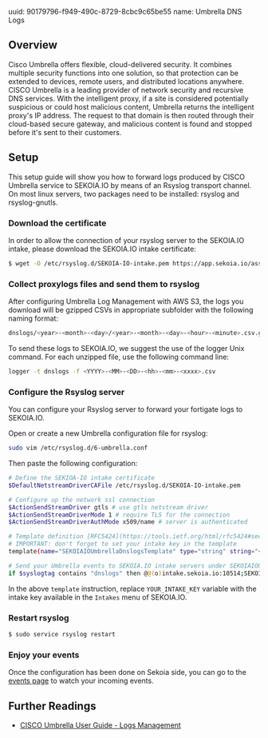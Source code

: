 uuid: 90179796-f949-490c-8729-8cbc9c65be55
name: Umbrella DNS Logs

## Overview
Cisco Umbrella offers flexible, cloud-delivered security. It combines multiple security functions into one solution, so that protection can be extended to devices, remote users, and distributed locations anywhere. CISCO Umbrella is a leading provider of network security and recursive DNS services. With the intelligent proxy, if a site is considered potentially suspicious or could host malicious content, Umbrella returns the intelligent proxy's IP address. The request to that domain is then routed through their cloud-based secure gateway, and malicious content is found and stopped before it's sent to their customers.

## Setup
This setup guide will show you how to forward logs produced by CISCO Umbrella service to SEKOIA.IO by means of an Rsyslog transport channel.
On most linux servers, two packages need to be installed: rsyslog and rsyslog-gnutls.

### Download the certificate
In order to allow the connection of your rsyslog server to the SEKOIA.IO intake, please download the SEKOIA.IO intake certificate:

```bash
$ wget -O /etc/rsyslog.d/SEKOIA-IO-intake.pem https://app.sekoia.io/assets/files/SEKOIA-IO-intake.pem
```

### Collect proxylogs files and send them to rsyslog
After configuring Umbrella Log Management with AWS S3, the logs you download will be gzipped CSVs in appropriate subfolder with the following naming format:

```bash
dnslogs/<year>-<month>-<day>/<year>-<month>-<day>-<hour>-<minute>.csv.gz
```

To send these logs to SEKOIA.IO, we suggest the use of the logger Unix command. For each unzipped file, use the following command line:

```bash
logger -t dnslogs -f <YYYY>-<MM>-<DD>-<hh>-<mm>-<xxxx>.csv
```

### Configure the Rsyslog server
You can configure your Rsyslog server to forward your fortigate logs to SEKOIA.IO.

Open or create a new Umbrella configuration file for rsyslog:
```bash
sudo vim /etc/rsyslog.d/6-umbrella.conf
```

Then paste the following configuration:
```bash
# Define the SEKIOA-IO intake certificate
$DefaultNetstreamDriverCAFile /etc/rsyslog.d/SEKOIA-IO-intake.pem

# Configure up the network ssl connection
$ActionSendStreamDriver gtls # use gtls netstream driver
$ActionSendStreamDriverMode 1 # require TLS for the connection
$ActionSendStreamDriverAuthMode x509/name # server is authenticated

# Template definition [RFC5424](https://tools.ietf.org/html/rfc5424#section-7.2.2)
# IMPORTANT: don't forget to set your intake key in the template
template(name="SEKOIAIOUmbrellaDnslogsTemplate" type="string" string="<%pri%>1 %timestamp:::date-rfc3339% %hostname% %app-name% %procid% LOG [SEKOIA@53288 intake_key=\"YOUR_INTAKE_KEY\"] %msg%\n")

# Send your Umbrella events to SEKOIA.IO intake servers under SEKOIAIOUmbrellaDnslogsTemplate template
if $syslogtag contains "dnslogs" then @@(o)intake.sekoia.io:10514;SEKOIAIOUmbrellaDnslogsTemplate
```

In the above `template` instruction, replace `YOUR_INTAKE_KEY` variable with the intake key available in the `Intakes` menu of SEKOIA.IO.

### Restart rsyslog

```bash
$ sudo service rsyslog restart
```

### Enjoy your events

Once the configuration has been done on Sekoia side, you can go to the [events page](https://app.sekoia.io/operations/events) to watch your incoming events.

## Further Readings
- [CISCO Umbrella User Guide - Logs Management](https://docs.umbrella.com/deployment-umbrella/docs/log-management)
